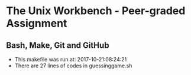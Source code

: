 # The Unix Workbench - Peer-graded Assignment
## Bash, Make, Git and GitHub
* This makefile was run at: 2017-10-21:08:24:21
* There are 27 lines of codes in guessinggame.sh
